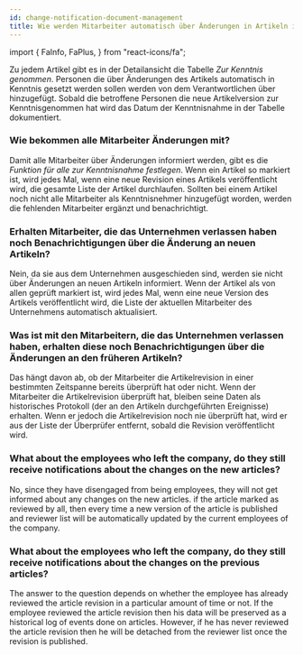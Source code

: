 ```yaml
---
id: change-notification-document-management
title: Wie werden Mitarbeiter automatisch über Änderungen in Artikeln informiert?
---
```


import {
FaInfo,
FaPlus,
} from "react-icons/fa";

Zu jedem Artikel gibt es in der Detailansicht die Tabelle _<FaInfo/>Zur Kenntnis genommen_. Personen die über Änderungen des Artikels automatisch in Kenntnis gesetzt werden sollen werden von dem Verantwortlichen über <code><FaPlus/></code> hinzugefügt.
Sobald die betroffene Personen die neue Artikelversion zur Kenntnisgenommen hat wird das Datum der Kenntnisnahme in der Tabelle dokumentiert.

### Wie bekommen alle Mitarbeiter Änderungen mit?

Damit alle Mitarbeiter über Änderungen informiert werden, gibt es die _Funktion für alle zur Kenntnisnahme festlegen_. Wenn ein Artikel so markiert ist, wird jedes Mal, wenn eine neue Revision eines Artikels veröffentlicht wird, die gesamte Liste der Artikel durchlaufen. Sollten bei einem Artikel noch nicht alle Mitarbeiter als Kenntnisnehmer hinzugefügt worden, werden die fehlenden Mitarbeiter ergänzt und benachrichtigt.

### Erhalten Mitarbeiter, die das Unternehmen verlassen haben noch Benachrichtigungen über die Änderung an neuen Artikeln?

Nein, da sie aus dem Unternehmen ausgeschieden sind, werden sie nicht über Änderungen an neuen Artikeln informiert. Wenn der Artikel als von allen geprüft markiert ist, wird jedes Mal, wenn eine neue Version des Artikels veröffentlicht wird, die Liste der aktuellen Mitarbeiter des Unternehmens automatisch aktualisiert.

### Was ist mit den Mitarbeitern, die das Unternehmen verlassen haben, erhalten diese noch Benachrichtigungen über die Änderungen an den früheren Artikeln?

Das hängt davon ab, ob der Mitarbeiter die Artikelrevision in einer bestimmten Zeitspanne bereits überprüft hat oder nicht. Wenn der Mitarbeiter die Artikelrevision überprüft hat, bleiben seine Daten als historisches Protokoll (der an den Artikeln durchgeführten Ereignisse) erhalten. Wenn er jedoch die Artikelrevision noch nie überprüft hat, wird er aus der Liste der Überprüfer entfernt, sobald die Revision veröffentlicht wird.

### What about the employees who left the company, do they still receive notifications about the changes on the new articles?

No, since they have disengaged from being employees, they will not get informed about any changes on the new articles. if the article marked as reviewed by all, then every time a new version of the article is published and reviewer list will be automatically updated by the current employees of the company.

### What about the employees who left the company, do they still receive notifications about the changes on the previous articles?

The answer to the question depends on whether the employee has already reviewed the article revision in a particular amount of time or not. If the employee reviewed the article revision then his data will be preserved as a historical log of events done on articles. However, if he has never reviewed the article revision then he will be detached from the reviewer list once the revision is published.
